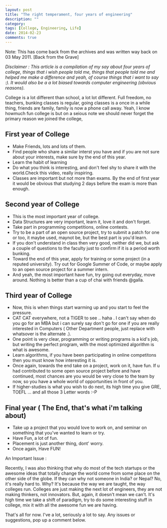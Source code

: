 ```yaml
---
layout: post
title: "The right temperament, four years of engineering"
description: ""
category: 
tags: [College, Engineering, Life]
date: 2014-02-23
comments: true
---
```

Note: This has come back from the archives and was written way back on 03 May 2011. [Back from the Grave]

*Disclaimer : This article is a compilation of my say about four years of college, things that i wish people told me, things that people told me and helped me make a difference and yeah, of course things that i want to say :). It would also be a a lot biased towards computer engineering (obvious reasons).*

College is a lot different than school, a lot lot different. Full freedom, no teachers, bunking classes is regular, going classes is a once in a while thing, friends are family, family is now a phone call away. Yeah, I know howmuch fun college is but on a seious note we should never forget the primary reason we joined the college,

## First year of College

* Make Friends, lots and lots of them.
* Find people who share a similar interst you have and if you are not sure about your interests, make sure by the end of this year.
* Learn the habit of learning
* Do what you think is interesting, and don't feel shy to share it with the world.Check this video, really inspiring.
* Classes are important but not more than exams. By the end of first year it would be obvious that studying 2 days before the exam is more than enough.

## Second year of College

* This is the most important year of college.
* Data Structures are very important, learn it, love it and don't forget.
* Take part in programming competitions, online contests.
* Try to be a part of an open source project, try to submit a patch for one or too, it maybe used, maynot be, but the best part is you'd learn.
* If you don't understand in class then very good, neither did we, but ask a couple of questions to the faculty just to confirm if it is a period worth bunking.
* Toward the end of this year, apply for training or some project (in a reputed university). Try out for Google Summer of Code, or maybe apply to an open source project for a summer intern.
* And yeah, the most important have fun, try going out everyday, move around. Nothing is better than a cup of chai with friends @galla.

## Third year of College

* Now, this is when things start warming up and you start to feel the pressure.
* CAT CAT everywhere, not a TIGER to see .. haha . I can't say when do you go for an MBA but i can surely say don't go for one if you are really interested in Computers ( Other Department people, just replace with whatsover is the alternate .).
* One point is very clear, programming or writing programs is a kid's job, but writing the perfect program, with the most optimized algorithm is what is awesome.
* Learn algorithms, if you have been participating in online competitons then you must know how interesting it is.
* Once again, towards the end take on a project, work on it, have fun. If u had contributed to some open source project before and have continued, most chances are you would be very close to the team by now, so you have a whole world of opportunities in front of you.
* If higher-studies is what you wish to do next, its high time you give GRE, TOEFL ... and all those 3 Letter words :-P

## Final year ( The End, that's what i'm talking about)

* Take up a project that you would love to work on, and seminar on something that you've wanted to learn or try.
* Have Fun, a lot of fun.
* Placement is just another thing, dont' worry.
* Once again, Have FUN!

An Important Issue :

Recently, I was also thinking that why do most of the tech startups or the awesome ideas that totally change the world come from some place on the other side of the globe. If they can why not someone in India? or Nepal? No, it's really hard to. Why? It's because the way we are taught, the way colleges run. Colleges are just making the next lot of engineers, they are not making thinkers, not innovators. But, again, it doesn't mean we can't. It's high time we take a shift of paradigm, try to do some interesting stuff in college, mix it with all the awesome fun we are having.

That's all for now. I've a lot, seriously a lot to say. Any issues or suggestions, pop up a comment below.

